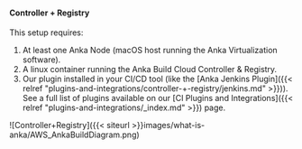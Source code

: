 #### Controller + Registry

This setup requires:

1. At least one Anka Node (macOS host running the Anka Virtualization software).
2. A linux container running the Anka Build Cloud Controller & Registry.
3. Our plugin installed in your CI/CD tool (like the [Anka Jenkins Plugin]({{< relref "plugins-and-integrations/controller-+-registry/jenkins.md" >}})). See a full list of plugins available on our [CI Plugins and Integrations]({{< relref "plugins-and-integrations/_index.md" >}}) page.

![Controller+Registry]({{< siteurl >}}images/what-is-anka/AWS_AnkaBuildDiagram.png)
